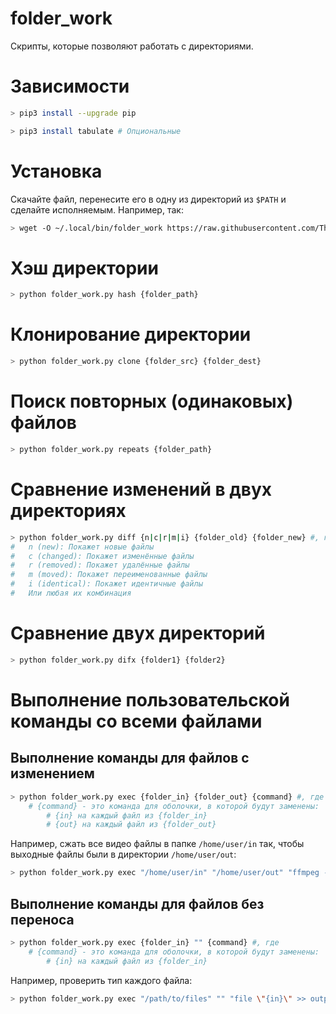 # folder_work

Скрипты, которые позволяют работать с директориями.

# Зависимости

``` bash
> pip3 install --upgrade pip

> pip3 install tabulate # Опциональные
```

# Установка

Скачайте файл, перенесите его в одну из директорий из `$PATH` и сделайте исполняемым. Например, так:

``` bash
> wget -O ~/.local/bin/folder_work https://raw.githubusercontent.com/The220th/folder_work/main/folder_work.py && chmod u+x ~/.local/bin/folder_work
```

# Хэш директории

``` bash
> python folder_work.py hash {folder_path}
```

# Клонирование директории

``` bash
> python folder_work.py clone {folder_src} {folder_dest}
```

# Поиск повторных (одинаковых) файлов

``` bash
> python folder_work.py repeats {folder_path}
```

# Сравнение изменений в двух директориях

``` bash
> python folder_work.py diff {n|c|r|m|i} {folder_old} {folder_new} #, где:
#   n (new): Покажет новые файлы
#   c (changed): Покажет изменённые файлы
#   r (removed): Покажет удалённые файлы
#   m (moved): Покажет переименованные файлы
#   i (identical): Покажет идентичные файлы
#   Или любая их комбинация
```

# Сравнение двух директорий

``` bash
> python folder_work.py difx {folder1} {folder2}
```

# Выполнение пользовательской команды со всеми файлами

## Выполнение команды для файлов с изменением

``` bash
> python folder_work.py exec {folder_in} {folder_out} {command} #, где
    # {command} - это команда для оболочки, в которой будут заменены:
        # {in} на каждый файл из {folder_in}
        # {out} на каждый файл из {folder_out}
```

Например, сжать все видео файлы в папке `/home/user/in` так, чтобы выходные файлы были в директории `/home/user/out`:

``` bash
> python folder_work.py exec "/home/user/in" "/home/user/out" "ffmpeg -i \"{in}\" -map 0 -vf \"scale=1280:720\" -b:v 1M \"{out}\""
```

## Выполнение команды для файлов без переноса

``` bash
> python folder_work.py exec {folder_in} "" {command} #, где
    # {command} - это команда для оболочки, в которой будут заменены:
        # {in} на каждый файл из {folder_in}
```

Например, проверить тип каждого файла:

``` bash
> python folder_work.py exec "/path/to/files" "" "file \"{in}\" >> output.txt"
```
